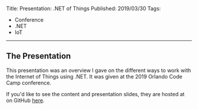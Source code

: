 Title: Presentation: .NET of Things
Published: 2019/03/30
Tags: 
- Conference
- .NET
- IoT
---

## The Presentation
This presentation was an overview I gave on the different ways to work with the Internet of Things using .NET. It was given at the 2019 Orlando Code Camp conference.

If you'd like to see the content and presentation slides, they are hosted at on GitHub <a href="https://github.com/ProgrammerAl/Presentations-2019/tree/master/03-30%20-%20Orlando%20CC%20-%20.NET%20of%20Things">here</a>.

